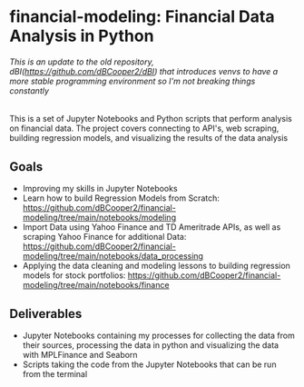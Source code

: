 # financial-modeling: Financial Data Analysis in Python

###### This is an update to the old repository, dBI(https://github.com/dBCooper2/dBI) that introduces venvs to have a more stable programming environment so I'm not breaking things constantly

This is a set of Jupyter Notebooks and Python scripts that perform analysis on financial data. The project covers connecting to API's, web scraping, building regression models, and visualizing the results of the data analysis

## Goals

- Improving my skills in Jupyter Notebooks
- Learn how to build Regression Models from Scratch: <https://github.com/dBCooper2/financial-modeling/tree/main/notebooks/modeling>
- Import Data using Yahoo Finance and TD Ameritrade APIs, as well as scraping Yahoo Finance for additional Data: <https://github.com/dBCooper2/financial-modeling/tree/main/notebooks/data_processing>
- Applying the data cleaning and modeling lessons to building regression models for stock portfolios: <https://github.com/dBCooper2/financial-modeling/tree/main/notebooks/finance>

## Deliverables

- Jupyter Notebooks containing my processes for collecting the data from their sources, processing the data in python and visualizing the data with MPLFinance and Seaborn
- Scripts taking the code from the Jupyter Notebooks that can be run from the terminal